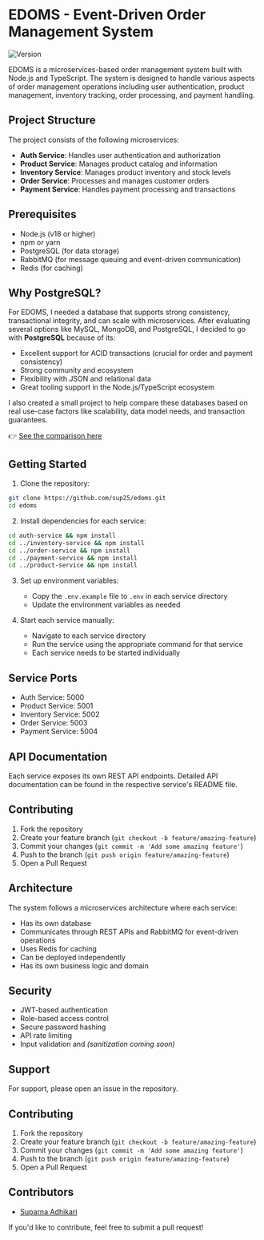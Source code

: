 # EDOMS - Event-Driven Order Management System

![Version](https://img.shields.io/badge/version-1.0.0-blue.svg)

EDOMS is a microservices-based order management system built with Node.js and TypeScript. The system is designed to handle various aspects of order management operations including user authentication, product management, inventory tracking, order processing, and payment handling.

## Project Structure

The project consists of the following microservices:

- **Auth Service**: Handles user authentication and authorization
- **Product Service**: Manages product catalog and information
- **Inventory Service**: Manages product inventory and stock levels
- **Order Service**: Processes and manages customer orders
- **Payment Service**: Handles payment processing and transactions

## Prerequisites

- Node.js (v18 or higher)
- npm or yarn
- PostgreSQL (for data storage)
- RabbitMQ (for message queuing and event-driven communication)
- Redis (for caching)

## Why PostgreSQL?

For EDOMS, I needed a database that supports strong consistency, transactional integrity, and can scale with microservices. After evaluating several options like MySQL, MongoDB, and PostgreSQL, I decided to go with **PostgreSQL** because of its:

- Excellent support for ACID transactions (crucial for order and payment consistency)
- Strong community and ecosystem
- Flexibility with JSON and relational data
- Great tooling support in the Node.js/TypeScript ecosystem

I also created a small project to help compare these databases based on real use-case factors like scalability, data model needs, and transaction guarantees.

👉 [See the comparison here](https://github.com/sup25/dbchooser)

## Getting Started

1. Clone the repository:

```bash
git clone https://github.com/sup25/edoms.git
cd edoms
```

2. Install dependencies for each service:

```bash
cd auth-service && npm install
cd ../inventory-service && npm install
cd ../order-service && npm install
cd ../payment-service && npm install
cd ../product-service && npm install
```

3. Set up environment variables:

   - Copy the `.env.example` file to `.env` in each service directory
   - Update the environment variables as needed

4. Start each service manually:
   - Navigate to each service directory
   - Run the service using the appropriate command for that service
   - Each service needs to be started individually

## Service Ports

- Auth Service: 5000
- Product Service: 5001
- Inventory Service: 5002
- Order Service: 5003
- Payment Service: 5004

## API Documentation

Each service exposes its own REST API endpoints. Detailed API documentation can be found in the respective service's README file.

## Contributing

1. Fork the repository
2. Create your feature branch (`git checkout -b feature/amazing-feature`)
3. Commit your changes (`git commit -m 'Add some amazing feature'`)
4. Push to the branch (`git push origin feature/amazing-feature`)
5. Open a Pull Request

## Architecture

The system follows a microservices architecture where each service:

- Has its own database
- Communicates through REST APIs and RabbitMQ for event-driven operations
- Uses Redis for caching
- Can be deployed independently
- Has its own business logic and domain

## Security

- JWT-based authentication
- Role-based access control
- Secure password hashing
- API rate limiting
- Input validation and _(sanitization coming soon)_

## Support

For support, please open an issue in the repository.

## Contributing

1. Fork the repository
2. Create your feature branch (`git checkout -b feature/amazing-feature`)
3. Commit your changes (`git commit -m 'Add some amazing feature'`)
4. Push to the branch (`git push origin feature/amazing-feature`)
5. Open a Pull Request

## Contributors

- [Suparna Adhikari](https://github.com/sup25)

If you'd like to contribute, feel free to submit a pull request!
